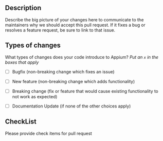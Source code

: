 ## Description

Describe the big picture of your changes here to communicate to the maintainers why we should accept this pull request. If it fixes a bug or resolves a feature request, be sure to link to that issue.


## Types of changes

What types of changes does your code introduce to Appium?
_Put an `x` in the boxes that apply_

- [ ] Bugfix (non-breaking change which fixes an issue)
- [ ] New feature (non-breaking change which adds functionality)
- [ ] Breaking change (fix or feature that would cause existing functionality to not work as expected)
- [ ] Documentation Update (if none of the other choices apply)


## CheckList

Please provide check items for pull request
